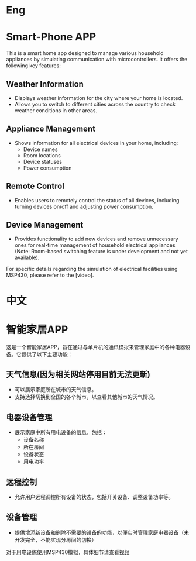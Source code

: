 # Eng
# Smart-Phone APP

This is a smart home app designed to manage various household appliances by simulating communication with microcontrollers. It offers the following key features:

## Weather Information

- Displays weather information for the city where your home is located.
- Allows you to switch to different cities across the country to check weather conditions in other areas.

## Appliance Management

- Shows information for all electrical devices in your home, including:
  - Device names
  - Room locations
  - Device statuses
  - Power consumption

## Remote Control

- Enables users to remotely control the status of all devices, including turning devices on/off and adjusting power consumption.

## Device Management

- Provides functionality to add new devices and remove unnecessary ones for real-time management of household electrical appliances (Note: Room-based switching feature is under development and not yet available).

For specific details regarding the simulation of electrical facilities using MSP430, please refer to the [video].

# 中文
# 智能家居APP

这是一个智能家居APP，旨在通过与单片机的通讯模拟来管理家庭中的各种电器设备。它提供了以下主要功能：

## 天气信息(因为相关网站停用目前无法更新)

- 可以展示家庭所在城市的天气信息。
- 支持选择切换到全国的各个城市，以查看其他城市的天气情况。

## 电器设备管理

- 展示家庭中所有用电设备的信息，包括：
  - 设备名称
  - 所在房间
  - 设备状态
  - 用电功率

## 远程控制

- 允许用户远程调控所有设备的状态，包括开关设备、调整设备功率等。

## 设备管理

- 提供增添新设备和删除不需要的设备的功能，以便实时管理家庭电器设备（未开发完全，不能实现分房间的切换）

对于用电设施使用MSP430模拟，具体细节请查看[视频]()


